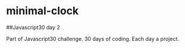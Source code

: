 # minimal-clock
##Javascript30 day 2

Part of Javascript30 challenge. 30 days of coding. Each day a project.
